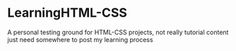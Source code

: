 # LearningHTML-CSS
A personal testing ground for HTML-CSS projects, not really tutorial content just need somewhere to post my learning process
